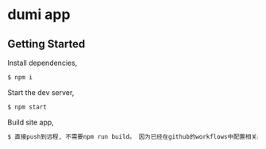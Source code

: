 # dumi app

## Getting Started

Install dependencies,

```bash
$ npm i
```

Start the dev server,

```bash
$ npm start
```

Build site app,

```bash
$ 直接push到远程, 不需要npm run build。 因为已经在github的workflows中配置相关脚本。
```
